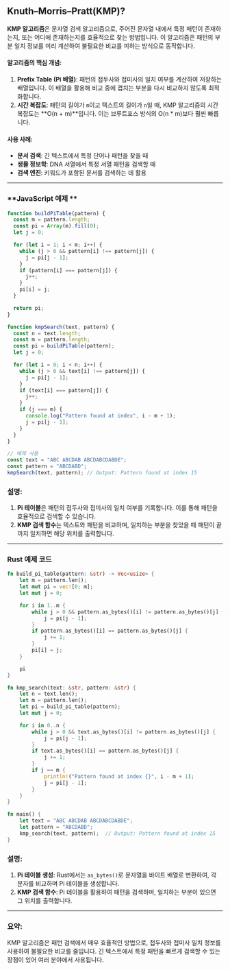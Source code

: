 ## Knuth–Morris–Pratt(KMP)?

**KMP 알고리즘**은 문자열 검색 알고리즘으로, 주어진 문자열 내에서 특정 패턴이 존재하는지, 또는 어디에 존재하는지를 효율적으로 찾는 방법입니다. 이 알고리즘은 패턴의 부분 일치 정보를 미리 계산하여 불필요한 비교를 피하는 방식으로 동작합니다.

#### **알고리즘의 핵심 개념**:

1. **Prefix Table (Pi 배열)**: 패턴의 접두사와 접미사의 일치 여부를 계산하여 저장하는 배열입니다. 이 배열을 활용해 비교 중에 겹치는 부분을 다시 비교하지 않도록 최적화합니다.
2. **시간 복잡도**: 패턴의 길이가 `m`이고 텍스트의 길이가 `n`일 때, KMP 알고리즘의 시간 복잡도는 **O(n + m)**입니다. 이는 브루트포스 방식의 O(n \* m)보다 훨씬 빠릅니다.

#### **사용 사례**:

- **문서 검색**: 긴 텍스트에서 특정 단어나 패턴을 찾을 때
- **생물 정보학**: DNA 서열에서 특정 서열 패턴을 검색할 때
- **검색 엔진**: 키워드가 포함된 문서를 검색하는 데 활용

---

### **JavaScript 예제 **

```javascript
function buildPiTable(pattern) {
  const m = pattern.length;
  const pi = Array(m).fill(0);
  let j = 0;

  for (let i = 1; i < m; i++) {
    while (j > 0 && pattern[i] !== pattern[j]) {
      j = pi[j - 1];
    }
    if (pattern[i] === pattern[j]) {
      j++;
    }
    pi[i] = j;
  }

  return pi;
}

function kmpSearch(text, pattern) {
  const n = text.length;
  const m = pattern.length;
  const pi = buildPiTable(pattern);
  let j = 0;

  for (let i = 0; i < n; i++) {
    while (j > 0 && text[i] !== pattern[j]) {
      j = pi[j - 1];
    }
    if (text[i] === pattern[j]) {
      j++;
    }
    if (j === m) {
      console.log("Pattern found at index", i - m + 1);
      j = pi[j - 1];
    }
  }
}

// 예제 사용
const text = "ABC ABCDAB ABCDABCDABDE";
const pattern = "ABCDABD";
kmpSearch(text, pattern); // Output: Pattern found at index 15
```

### **설명**:

1. **Pi 테이블**은 패턴의 접두사와 접미사의 일치 여부를 기록합니다. 이를 통해 패턴을 효율적으로 검색할 수 있습니다.
2. **KMP 검색 함수**는 텍스트와 패턴을 비교하며, 일치하는 부분을 찾았을 때 패턴이 끝까지 일치하면 해당 위치를 출력합니다.

---

### **Rust 예제 코드**

```rust
fn build_pi_table(pattern: &str) -> Vec<usize> {
    let m = pattern.len();
    let mut pi = vec![0; m];
    let mut j = 0;

    for i in 1..m {
        while j > 0 && pattern.as_bytes()[i] != pattern.as_bytes()[j] {
            j = pi[j - 1];
        }
        if pattern.as_bytes()[i] == pattern.as_bytes()[j] {
            j += 1;
        }
        pi[i] = j;
    }

    pi
}

fn kmp_search(text: &str, pattern: &str) {
    let n = text.len();
    let m = pattern.len();
    let pi = build_pi_table(pattern);
    let mut j = 0;

    for i in 0..n {
        while j > 0 && text.as_bytes()[i] != pattern.as_bytes()[j] {
            j = pi[j - 1];
        }
        if text.as_bytes()[i] == pattern.as_bytes()[j] {
            j += 1;
        }
        if j == m {
            println!("Pattern found at index {}", i - m + 1);
            j = pi[j - 1];
        }
    }
}

fn main() {
    let text = "ABC ABCDAB ABCDABCDABDE";
    let pattern = "ABCDABD";
    kmp_search(text, pattern);  // Output: Pattern found at index 15
}
```

### **설명**:

1. **Pi 테이블 생성**: Rust에서는 `as_bytes()`로 문자열을 바이트 배열로 변환하여, 각 문자를 비교하며 Pi 테이블을 생성합니다.
2. **KMP 검색 함수**: Pi 테이블을 활용하여 패턴을 검색하며, 일치하는 부분이 있으면 그 위치를 출력합니다.

---

### **요약**:

KMP 알고리즘은 패턴 검색에서 매우 효율적인 방법으로, 접두사와 접미사 일치 정보를 사용하여 불필요한 비교를 줄입니다. 긴 텍스트에서 특정 패턴을 빠르게 검색할 수 있는 장점이 있어 여러 분야에서 사용됩니다.
